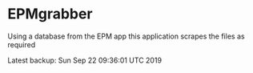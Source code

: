 # EPMgrabber
Using a database from the EPM app this application scrapes the files as required


Latest backup: Sun Sep 22 09:36:01 UTC 2019
